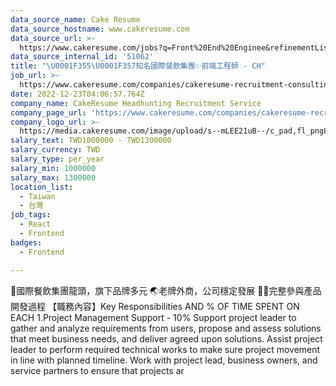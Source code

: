```yaml
---
data_source_name: Cake Resume
data_source_hostname: www.cakeresume.com
data_source_url: >-
  https://www.cakeresume.com/jobs?q=Front%20End%20Enginee&refinementList[lang_name][0]=E[…]tech_front-end-development&range[salary_range][min]=1000000
data_source_internal_id: '51062'
title: "\U0001F355\U0001F357知名國際餐飲集團✨前端工程師 - CH"
job_url: >-
  https://www.cakeresume.com/companies/cakeresume-recruitment-consulting/jobs/d1114c
date: 2022-12-23T04:06:57.764Z
company_name: CakeResume Headhunting Recruitment Service
company_page_url: 'https://www.cakeresume.com/companies/cakeresume-recruitment-consulting'
company_logo_url: >-
  https://media.cakeresume.com/image/upload/s--mLEE21uB--/c_pad,fl_png8,h_200,w_200/v1620881212/vdbipassrdfr8omwzeq6.png
salary_text: TWD1000000 - TWD1300000
salary_currency: TWD
salary_type: per_year
salary_min: 1000000
salary_max: 1300000
location_list:
  - Taiwan
  - 台灣
job_tags:
  - React
  - Frontend
badges:
  - Frontend

---
```


🍟國際餐飲集團龍頭，旗下品牌多元 🌏老牌外商，公司穩定發展 🙌🏻完整參與產品開發過程 【職務內容】Key Responsibilities AND % OF TIME SPENT ON EACH 1.Project Management Support - 10% Support project leader to gather and analyze requirements from users, propose and assess solutions that meet business needs, and deliver agreed upon solutions. Assist project leader to perform required technical works to make sure project movement in line with planned timeline. Work with project lead, business owners, and service partners to ensure that projects ar